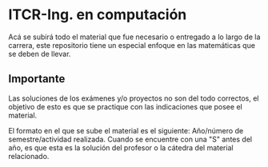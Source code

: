 # ITCR-Ing. en computación
Acá se subirá todo el material que fue necesario o entregado a lo largo de la carrera, este repositorio tiene un especial enfoque en las matemáticas que se deben de llevar. 
## Importante
Las soluciones de los exámenes y/o proyectos no son del todo correctos, el objetivo de esto es que se practique con las indicaciones que posee el material.

El formato en el que se sube el material es el siguiente:   Año/número de semestre/actividad realizada. Cuando se encuentre con una "S" antes del año, es que esta es la solución del profesor o la cátedra del material relacionado.
